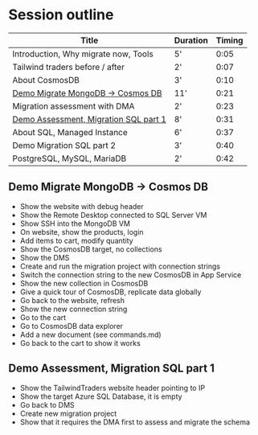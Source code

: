 # Session outline

|Title|Duration|Timing|
|-----|--------|------|
|Introduction, Why migrate now, Tools|5'|0:05|
|Tailwind traders before / after|2'|0:07|
|About CosmosDB|3'|0:10|
|[Demo Migrate MongoDB -> Cosmos DB](#demomigratemongodb)|11'|0:21|
|Migration assessment with DMA|2'|0:23|
|[Demo Assessment, Migration SQL part 1](#demoassessment)|8'|0:31|
|About SQL, Managed Instance|6'|0:37|
|Demo Migration SQL part 2|3'|0:40|
|PostgreSQL, MySQL, MariaDB|2'|0:42|

<a id="demomigratemongodb"></a>
## Demo Migrate MongoDB -> Cosmos DB

- Show the website with debug header
- Show the Remote Desktop connected to SQL Server VM
- Show SSH into the MongoDB VM
- On website, show the products, login
- Add items to cart, modify quantity
- Show the CosmosDB target, no collections
- Show the DMS
- Create and run the migration project with connection strings
- Switch the connection string to the new CosmosDB in App Service
- Show the new collection in CosmosDB
- Give a quick tour of CosmosDB, replicate data globally
- Go back to the website, refresh
- Show the new connection string
- Go to the cart
- Go to CosmosDB data explorer
- Add a new document (see commands.md)
- Go back to the cart to show it works

<a id="demoassessment"></a>
## Demo Assessment, Migration SQL part 1

- Show the TailwindTraders website header pointing to IP
- Show the target Azure SQL Database, it is empty
- Go back to DMS
- Create new migration project
- Show that it requires the DMA first to assess and migrate the schema
